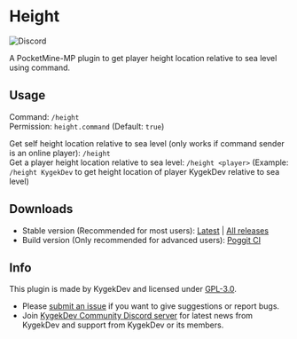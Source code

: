 # Height

![Discord](https://img.shields.io/discord/856281149503963166?style=flat-square)

A PocketMine-MP plugin to get player height location relative to sea level using command.

## Usage

Command: `/height`\
Permission: `height.command` (Default: `true`)

Get self height location relative to sea level (only works if command sender is an online player): `/height`\
Get a player height location relative to sea level: `/height <player>` (Example: `/height KygekDev` to get height location of player KygekDev relative to sea level)

## Downloads

- Stable version (Recommended for most users): [Latest](https://github.com/KygekDev/Height/releases/latest) | [All releases](https://github.com/KygekDev/Height/releases)
- Build version (Only recommended for advanced users): [Poggit CI](https://poggit.pmmp.io/ci/kdpls/Height/~)

## Info

This plugin is made by KygekDev and licensed under [GPL-3.0](/LICENSE).

- Please [submit an issue](https://github.com/KygekDev/Height/issues) if you want to give suggestions or report bugs.
- Join [KygekDev Community Discord server](https://discord.gg/TstDS9jZf7) for latest news from KygekDev and support from KygekDev or its members.
